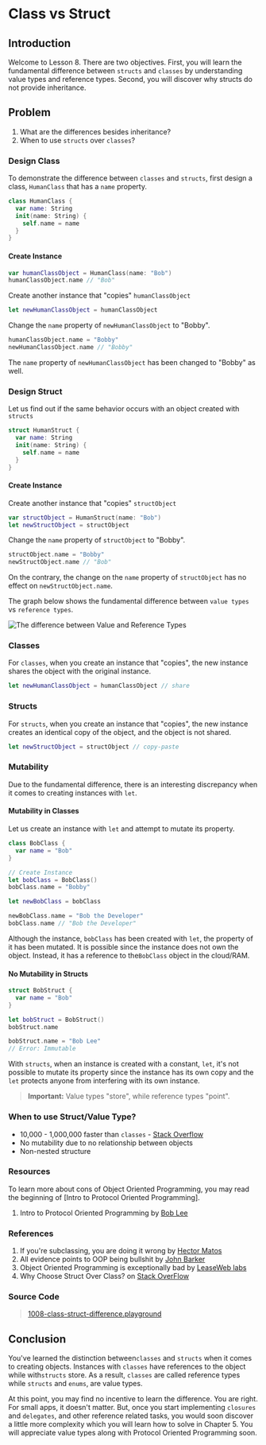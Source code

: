 # Class vs Struct

## Introduction
Welcome to Lesson 8. There are two objectives. First, you will learn the fundamental difference between `structs` and `classes` by understanding value types and reference types. Second, you will discover why structs do not provide inheritance.

## Problem
  1. What are the differences besides inheritance?
  2. When to use `structs` over `classes`?

### Design Class
To demonstrate the difference between `classes` and `structs`, first design a class, `HumanClass` that has a `name` property.

```swift
class HumanClass {
  var name: String
  init(name: String) {
    self.name = name
  }
}
```

#### Create Instance

```swift
var humanClassObject = HumanClass(name: "Bob")
humanClassObject.name // "Bob"
```

Create another instance that "copies" `humanClassObject`

```swift
let newHumanClassObject = humanClassObject
```

Change the `name` property of `newHumanClassObject` to "Bobby".

```swift
humanClassObject.name = "Bobby"
newHumanClassObject.name // "Bobby"
```

The `name` property of `newHumanClassObject` has been changed to "Bobby" as well.


### Design Struct
Let us find out if the same behavior occurs with an object created with `structs`
```swift
struct HumanStruct {
  var name: String
  init(name: String) {
    self.name = name
  }
}
```
#### Create Instance
Create another instance that "copies" `structObject`

```swift
var structObject = HumanStruct(name: "Bob")
let newStructObject = structObject
```

Change the `name` property of `structObject` to "Bobby".

```swift
structObject.name = "Bobby"
newStructObject.name // "Bob"
```

On the contrary, the change on the `name` property of `structObject` has no effect on `newStructObject.name`.


 The graph below shows the fundamental difference between `value types` vs `reference types`.

![The difference between Value and Reference Types](/courses/learn-swift-with-bob/1000-swift-fundamentals/reference-value-type-difference.png)

### Classes
For `classes`, when you create an instance that "copies", the new instance shares the object with the original instance.

```swift
let newHumanClassObject = humanClassObject // share
```

### Structs
For `structs`, when you create an instance that "copies", the new instance creates an identical copy of the object, and the object is not shared.

```swift
let newStructObject = structObject // copy-paste
```

### Mutability
Due to the fundamental difference, there is an interesting discrepancy when it comes to creating instances with `let`.

#### Mutability in Classes
Let us create an instance with `let` and attempt to mutate its property.

```swift
class BobClass {
  var name = "Bob"
}

// Create Instance
let bobClass = BobClass()
bobClass.name = "Bobby"

let newBobClass = bobClass

newBobClass.name = "Bob the Developer"
bobClass.name // "Bob the Developer"
```

Although the instance, `bobClass` has been created with `let`, the property of it has been mutated. It is possible since the instance does not own the object. Instead, it has a reference to the`BobClass` object in the cloud/RAM.

#### No Mutability in Structs

```swift
struct BobStruct {
  var name = "Bob"
}

let bobStruct = BobStruct()
bobStruct.name

bobStruct.name = "Bob Lee"
// Error: Immutable
```

With `structs`, when an instance is created with a constant, `let`, it's not possible to mutate its property since the instance has its own copy and the `let` protects anyone from interfering with its own instance.

> **Important:** Value types "store", while reference types "point".  

### When to use Struct/Value Type?
 - 10,000 - 1,000,000 faster than `classes` - [Stack Overflow]
 - No mutability due to no relationship between objects
 - Non-nested structure

[Stack Overflow]: http://stackoverflow.com/questions/24232799/why-choose-struct-over-class/24232845


### Resources
To learn more about cons of Object Oriented Programming, you may read the beginning of [Intro to Protocol Oriented Programming].

1. Intro to Protocol Oriented Programming by [Bob Lee](https://blog.bobthedeveloper.io/introduction-to-protocol-oriented-programming-in-swift-b358fe4974f)

### References
1. If you're subclassing, you are doing it wrong by [Hector Matos](https://krakendev.io/blog/subclassing-can-suck-and-heres-why)
2. All evidence points to OOP being bullshit by [John Barker](https://content.pivotal.io/blog/all-evidence-points-to-oop-being-bullshit)
3. Object Oriented Programming is exceptionally bad by [LeaseWeb labs](https://www.leaseweb.com/labs/2015/08/object-oriented-programming-is-exceptionally-bad/)
4. Why Choose Struct Over Class? on [Stack OverFlow](http://stackoverflow.com/questions/24232799/why-choose-struct-over-class/24232845)

### Source Code
> [1008-class-struct-difference.playground]

[1008-class-struct-difference.playground]:https://www.dropbox.com/sh/1gzlv0io1h4gyns/AADMutELt2Dx0gVhoADjzmcxa?dl=0


## Conclusion
You've learned the distinction between`classes` and `structs` when it comes to creating objects. Instances with `classes` have references to the object while with`structs` store. As a result, `classes` are called reference types while `structs` and `enums`, are value types.

At this point, you may find no incentive to learn the difference. You are right. For small apps, it doesn't matter. But, once you start implementing `closures` and `delegates`, and other reference related tasks,  you would soon discover a little more complexity which you will learn how to solve in Chapter 5. You will appreciate value types along with Protocol Oriented Programming soon.
